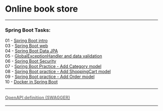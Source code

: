 # Online book store

---

### Spring Boot Tasks:
01 - [Spring Boot intro](https://mate.academy/learn/java-spring-boot/java-spring-boot-intro-v2?section=practice&videoId=5550&testTaskSlug=java_create_a_repo "Перейти к описанию задания")  
03 - [Spring Boot web](https://mate.academy/learn/java-spring-boot/java-spring-boot-web?section=practice&videoId=5561&testTaskSlug=java_spring_boot_web "Перейти к описанию задания")  
04 - [Spring Boot Data JPA](https://mate.academy/learn/java-spring-boot/java-spring-boot-data-jpa-v2?section=practice&videoId=5566&testTaskSlug=java_spring_boot_data_jpa "Перейти к описанию задания")  
05 - [GlobalExceptionHandler and data validation](https://mate.academy/learn/java-spring-boot/java-spring-boot-globalexceptionhandler?section=practice&videoId=5577&testTaskSlug=java_globalexceptionhandler_and_data_validation "Перейти к описанию задания")  
06 - [Spring Boot Security](https://mate.academy/learn/java-spring-boot/java-spring-boot-security?section=practice&videoId=5578&testTaskSlug=java_security "Перейти к описанию задания")  
07 - [Spring Boot Practice - Add Category model](https://mate.academy/learn/java-spring-boot/java-spring-boot-practice-v2?section=practice&testTaskSlug=java_add_category_model "Перейти к описанию задания")  
08 - [Spring Boot practice - Add ShoppingCart model](https://mate.academy/learn/java-spring-boot/java-spring-boot-practice-v2?section=practice&testTaskSlug=java_add_shoppingcart_model "Перейти к описанию задания")  
09 - [Spring Boot practice - Add Order model](https://mate.academy/learn/java-spring-boot/java-spring-boot-practice-v2?section=practice&testTaskSlug=java_add_order_model "Перейти к описанию задания")  
10 - [Docker in Spring Boot](https://mate.academy/learn/java-spring-boot/java-spring-boot-docker-v2?section=practice&videoId=5587&testTaskSlug=java_add_docker_to_the_project "Перейти к описанию задания")  

---
#### [<span style="color:grey">OpenAPI definition (SWAGGER)</span>](http://localhost:8080/api/swagger-ui/index.html#/)

---

